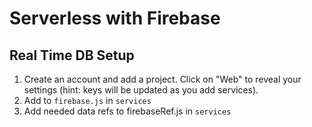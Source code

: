 Serverless with Firebase
===

## Real Time DB Setup

1. Create an account and add a project. Click on "Web" to reveal your settings (hint: keys will be updated as you add services).
1. Add to `firebase.js` in `services`
1. Add needed data refs to firebaseRef.js in `services`